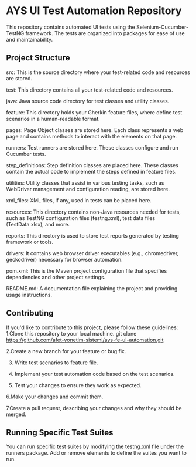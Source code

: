 # AYS UI Test Automation Repository

This repository contains automated UI tests using the Selenium-Cucumber-TestNG framework. The tests are organized into packages for ease of use and maintainability.

## Project Structure


src: This is the source directory where your test-related code and resources are stored.

test: This directory contains all your test-related code and resources.

java: Java source code directory for test classes and utility classes.

feature: This directory holds your Gherkin feature files, where define test scenarios in a human-readable format.

pages: Page Object classes are stored here. Each class represents a web page and contains methods to interact with the elements on that page.

runners: Test runners are stored here. These classes configure and run Cucumber tests.

step_definitions: Step definition classes are placed here. These classes contain the actual code to implement the steps defined in feature files.

utilities: Utility classes that assist in various testing tasks, such as WebDriver management and configuration reading, are stored here.

xml_files: XML files, if any, used in tests can be placed here.

resources: This directory contains non-Java resources needed for tests, such as TestNG configuration files (testng.xml), test data files (TestData.xlsx), and more.

reports: This directory is used to store test reports generated by testing framework or tools.

drivers: It contains web browser driver executables (e.g., chromedriver, geckodriver) necessary for browser automation.

pom.xml: This is the Maven project configuration file that specifies dependencies and other project settings.

README.md: A documentation file explaining the project and providing usage instructions.


## Contributing

If you'd like to contribute to this project, please follow these guidelines:
1.Clone this repository to your local machine.
git clone https://github.com/afet-yonetim-sistemi/ays-fe-ui-automation.git

2.Create a new branch for your feature or bug fix.

3. Write test scenarios to feature file.

4. Implement your test automation code based on the test scenarios.

5. Test your changes to ensure they work as expected.

6.Make your changes and commit them.

7.Create a pull request, describing your changes and why they should be merged.

## Running Specific Test Suites

You can run specific test suites by modifying the testng.xml file under the runners package. Add or remove <suite> elements to define the suites you want to run.





